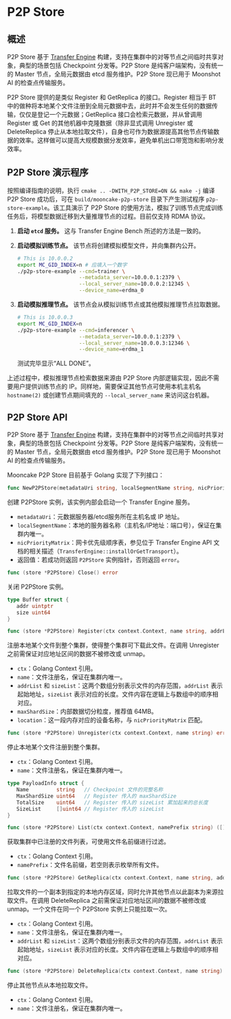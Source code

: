 # P2P Store

## 概述
P2P Store 基于 [Transfer Engine](transfer-engine.md) 构建，支持在集群中的对等节点之间临时共享对象，典型的场景包括 Checkpoint 分发等。P2P Store 是纯客户端架构，没有统一的 Master 节点，全局元数据由 etcd 服务维护。P2P Store 现已用于 Moonshot AI 的检查点传输服务。

P2P Store 提供的是类似 Register 和 GetReplica 的接口。Register 相当于 BT 中的做种将本地某个文件注册到全局元数据中去，此时并不会发生任何的数据传输，仅仅是登记一个元数据；GetReplica 接口会检索元数据，并从曾调用 Register 或 Get 的其他机器中克隆数据（除非显式调用 Unregister 或 DeleteReplica 停止从本地拉取文件），自身也可作为数据源提高其他节点传输数据的效率。这样做可以提高大规模数据分发效率，避免单机出口带宽饱和影响分发效率。

## P2P Store 演示程序
按照编译指南的说明，执行 `cmake .. -DWITH_P2P_STORE=ON && make -j` 编译 P2P Store 成功后，可在 `build/mooncake-p2p-store` 目录下产生测试程序 `p2p-store-example`。该工具演示了 P2P Store 的使用方法，模拟了训练节点完成训练任务后，将模型数据迁移到大量推理节点的过程。目前仅支持 RDMA 协议。

1. **启动 `etcd` 服务。** 这与 Transfer Engine Bench 所述的方法是一致的。
   
2. **启动模拟训练节点。** 该节点将创建模拟模型文件，并向集群内公开。
   ```bash
   # This is 10.0.0.2
   export MC_GID_INDEX=n # 应填入一个数字
   ./p2p-store-example --cmd=trainer \
                       --metadata_server=10.0.0.1:2379 \
                       --local_server_name=10.0.0.2:12345 \
                       --device_name=erdma_0
   ```

3. **启动模拟推理节点。** 该节点会从模拟训练节点或其他模拟推理节点拉取数据。
   ```bash
   # This is 10.0.0.3
   export MC_GID_INDEX=n
   ./p2p-store-example --cmd=inferencer \
                       --metadata_server=10.0.0.1:2379 \
                       --local_server_name=10.0.0.3:12346 \
                       --device_name=erdma_1
   ```
   测试完毕显示“ALL DONE”。

上述过程中，模拟推理节点检索数据来源由 P2P Store 内部逻辑实现，因此不需要用户提供训练节点的 IP。同样地，需要保证其他节点可使用本机主机名 `hostname(2)` 或创建节点期间填充的 `--local_server_name` 来访问这台机器。

## P2P Store API

P2P Store 基于 [Transfer Engine](transfer-engine.md) 构建，支持在集群中的对等节点之间临时共享对象，典型的场景包括 Checkpoint 分发等。P2P Store 是纯客户端架构，没有统一的 Master 节点，全局元数据由 etcd 服务维护。P2P Store 现已用于 Moonshot AI 的检查点传输服务。

Mooncake P2P Store 目前基于 Golang 实现了下列接口：

```go
func NewP2PStore(metadataUri string, localSegmentName string, nicPriorityMatrix string) (*P2PStore, error)
```
创建 P2PStore 实例，该实例内部会启动一个 Transfer Engine 服务。
- `metadataUri`：元数据服务器/etcd服务所在主机名或 IP 地址。
- `localSegmentName`：本地的服务器名称（主机名/IP地址：端口号），保证在集群内唯一。
- `nicPriorityMatrix`：网卡优先级顺序表，参见位于 Transfer Engine API 文档的相关描述（`TransferEngine::installOrGetTransport`）。
- 返回值：若成功则返回 `P2PStore` 实例指针，否则返回 `error`。

```go
func (store *P2PStore) Close() error
```
关闭 P2PStore 实例。

```go
type Buffer struct {
   addr uintptr
   size uint64
}

func (store *P2PStore) Register(ctx context.Context, name string, addrList []uintptr, sizeList []uint64, maxShardSize uint64, location string) error
```
注册本地某个文件到整个集群，使得整个集群可下载此文件。在调用 Unregister 之前需保证对应地址区间的数据不被修改或 unmap。
- `ctx`：Golang Context 引用。
- `name`：文件注册名，保证在集群内唯一。
- `addrList` 和 `sizeList`：这两个数组分别表示文件的内存范围，`addrList` 表示起始地址，`sizeList` 表示对应的长度。文件内容在逻辑上与数组中的顺序相对应。
- `maxShardSize`：内部数据切分粒度，推荐值 64MB。
- `location`：这一段内存对应的设备名称，与 `nicPriorityMatrix` 匹配。


```go
func (store *P2PStore) Unregister(ctx context.Context, name string) error
```
停止本地某个文件注册到整个集群。
- `ctx`：Golang Context 引用。
- `name`：文件注册名，保证在集群内唯一。

```go
type PayloadInfo struct {
   Name         string   // Checkpoint 文件的完整名称
   MaxShardSize uint64   // Register 传入的 maxShardSize
   TotalSize    uint64   // Register 传入的 sizeList 累加起来的总长度
   SizeList     []uint64 // Register 传入的 sizeList
}

func (store *P2PStore) List(ctx context.Context, namePrefix string) ([]PayloadInfo, error)
```
获取集群中已注册的文件列表，可使用文件名前缀进行过滤。
- `ctx`：Golang Context 引用。
- `namePrefix`：文件名前缀，若空则表示枚举所有文件。


```go
func (store *P2PStore) GetReplica(ctx context.Context, name string, addrList []uintptr, sizeList []uint64) error
```
拉取文件的一个副本到指定的本地内存区域，同时允许其他节点以此副本为来源拉取文件。在调用 DeleteReplica 之前需保证对应地址区间的数据不被修改或 unmap。一个文件在同一个 P2PStore 实例上只能拉取一次。
- `ctx`：Golang Context 引用。
- `name`：文件注册名，保证在集群内唯一。
- `addrList` 和 `sizeList`：这两个数组分别表示文件的内存范围，`addrList` 表示起始地址，`sizeList` 表示对应的长度。文件内容在逻辑上与数组中的顺序相对应。

```go
func (store *P2PStore) DeleteReplica(ctx context.Context, name string) error
```
停止其他节点从本地拉取文件。
- `ctx`：Golang Context 引用。
- `name`：文件注册名，保证在集群内唯一。
